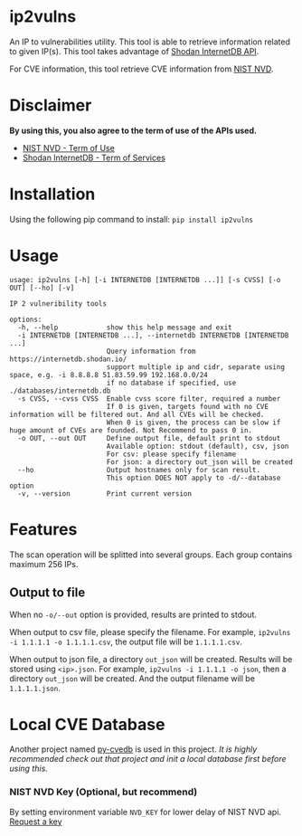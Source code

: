 # ip2vulns

An IP to vulnerabilities utility.
This tool is able to retrieve information related to given IP(s).
This tool takes advantage of [Shodan InternetDB API](https://internetdb.shodan.io/).

For CVE information, this tool retrieve CVE information from [NIST NVD](https://nvd.nist.gov/).

# Disclaimer

**By using this, you also agree to the term of use of the APIs used.**

- [NIST NVD - Term of Use](https://nvd.nist.gov/developers/terms-of-use)
- [Shodan InternetDB - Term of Services](https://static.shodan.io/legal/terms.html)

# Installation

Using the following pip command to install: `pip install ip2vulns`

# Usage

```text
usage: ip2vulns [-h] [-i INTERNETDB [INTERNETDB ...]] [-s CVSS] [-o OUT] [--ho] [-v]

IP 2 vulneribility tools

options:
  -h, --help            show this help message and exit
  -i INTERNETDB [INTERNETDB ...], --internetdb INTERNETDB [INTERNETDB ...]
                        Query information from https://internetdb.shodan.io/
                        support multiple ip and cidr, separate using space, e.g. -i 8.8.8.8 51.83.59.99 192.168.0.0/24
                        if no database if specified, use ./databases/internetdb.db
  -s CVSS, --cvss CVSS  Enable cvss score filter, required a number
                        If 0 is given, targets found with no CVE information will be filtered out. And all CVEs will be checked.
                        When 0 is given, the process can be slow if huge amount of CVEs are founded. Not Recommend to pass 0 in.
  -o OUT, --out OUT     Define output file, default print to stdout
                        Available option: stdout (default), csv, json
                        For csv: please specify filename
                        For json: a directory out_json will be created
  --ho                  Output hostnames only for scan result.
                        This option DOES NOT apply to -d/--database option
  -v, --version         Print current version
```

# Features

The scan operation will be splitted into several groups. Each group contains maximum 256 IPs.

## Output to file

When no `-o/--out` option is provided, results are printed to stdout.

When output to csv file, please specify the filename.
For example, `ip2vulns -i 1.1.1.1 -o 1.1.1.1.csv`, the output file will be `1.1.1.1.csv`.

When output to json file, a directory `out_json` will be created. Results will be stored using `<ip>.json`.
For example, `ip2vulns -i 1.1.1.1 -o json`, then a directory `out_json` will be created. And the output filename will be `1.1.1.1.json`.

# Local CVE Database

Another project named [py-cvedb](https://github.com/BoxHezi/cvedb) is used in this project.
*It is highly recommended check out that project and init a local database first before using this.*

### NIST NVD Key (Optional, but recommend)

By setting environment variable `NVD_KEY` for lower delay of NIST NVD api.
[Request a key](https://nvd.nist.gov/developers/request-an-api-key)
